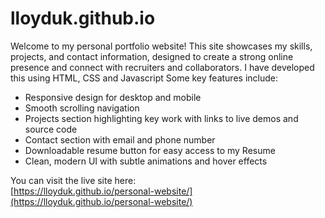 # lloyduk.github.io
Welcome to my personal portfolio website! This site showcases my skills, projects, and contact information, designed to create a strong online presence and connect with recruiters and collaborators. I have developed this using HTML, CSS and Javascript
Some key features include:
- Responsive design for desktop and mobile
- Smooth scrolling navigation
- Projects section highlighting key work with links to live demos and source code
- Contact section with email and phone number
- Downloadable resume button for easy access to my Resume
- Clean, modern UI with subtle animations and hover effects

You can visit the live site here:  
[https://lloyduk.github.io/personal-website/](https://lloyduk.github.io/personal-website/)
